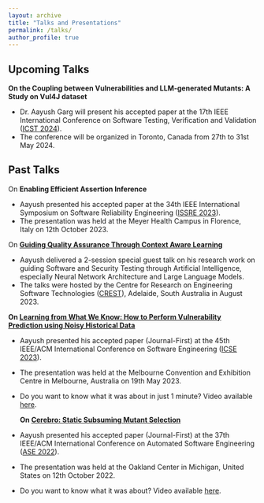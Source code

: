 ```yaml
---
layout: archive
title: "Talks and Presentations"
permalink: /talks/
author_profile: true
---
```


Upcoming Talks
-

**On the Coupling between Vulnerabilities and LLM-generated Mutants: A Study on Vul4J dataset**
- Dr. Aayush Garg will present his accepted paper at the 17th IEEE International Conference on Software Testing, Verification and Validation ([ICST 2024](https://conf.researchr.org/home/icst-2024)).
- The conference will be organized in Toronto, Canada from 27th to 31st May 2024.


Past Talks
-

On **Enabling Efficient Assertion Inference**
- Aayush presented his accepted paper at the 34th IEEE International Symposium on Software Reliability Engineering ([ISSRE 2023](https://issre.github.io/2023)).
- The presentation was held at the Meyer Health Campus in Florence, Italy on 12th October 2023.

On **[Guiding Quality Assurance Through Context Aware Learning](https://www.linkedin.com/posts/crest-centre_crest-guesttalk-ai-activity-7090202074843381761-HGGs)**
- Aayush delivered a 2-session special guest talk on his research work on guiding Software and Security Testing through Artificial Intelligence, especially Neural Network Architecture and Large Language Models.
- The talks were hosted by the Centre for Research on Engineering Software Technologies ([CREST](https://crest-centre.net)), Adelaide, South Australia in August 2023.

**On [Learning from What We Know: How to Perform Vulnerability Prediction using Noisy Historical Data](https://conf.researchr.org/details/icse-2023/icse-2023-journal-first-papers/16/Learning-from-What-We-Know-How-to-Perform-Vulnerability-Prediction-using-Noisy-Histo)**
- Aayush presented his accepted paper (Journal-First) at the 45th IEEE/ACM International Conference on Software Engineering ([ICSE 2023](https://conf.researchr.org/home/icse-2023)).
- The presentation was held at the Melbourne Convention and Exhibition Centre in Melbourne, Australia on 19th May 2023.
- Do you want to know what it was about in just 1 minute? Video available [here](https://youtu.be/3yh1NSksM4o).

  **On [Cerebro: Static Subsuming Mutant Selection](https://conf.researchr.org/details/ase-2022/ase-2022-journal-first-papers/6/Cerebro-Static-Subsuming-Mutant-Selection)**
- Aayush presented his accepted paper (Journal-First) at the 37th IEEE/ACM International Conference on Automated Software Engineering ([ASE 2022](https://conf.researchr.org/home/ase-2022)).
- The presentation was held at the Oakland Center in Michigan, United States on 12th October 2022.
- Do you want to know what it was about? Video available [here](https://youtu.be/sru1HHjztRA).





